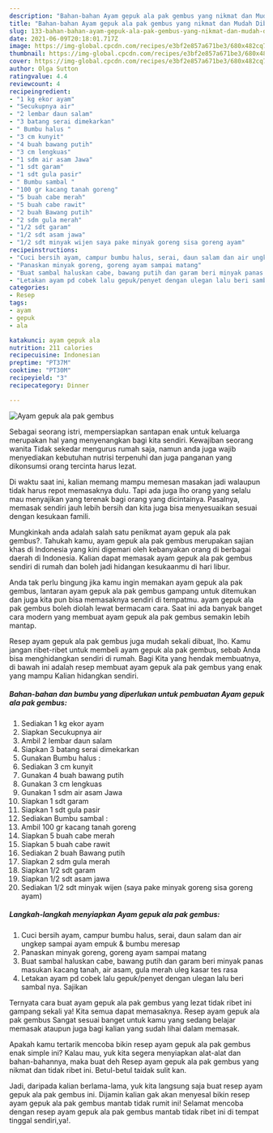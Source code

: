 ```yaml
---
description: "Bahan-bahan Ayam gepuk ala pak gembus yang nikmat dan Mudah Dibuat"
title: "Bahan-bahan Ayam gepuk ala pak gembus yang nikmat dan Mudah Dibuat"
slug: 133-bahan-bahan-ayam-gepuk-ala-pak-gembus-yang-nikmat-dan-mudah-dibuat
date: 2021-06-09T20:18:01.717Z
image: https://img-global.cpcdn.com/recipes/e3bf2e857a671be3/680x482cq70/ayam-gepuk-ala-pak-gembus-foto-resep-utama.jpg
thumbnail: https://img-global.cpcdn.com/recipes/e3bf2e857a671be3/680x482cq70/ayam-gepuk-ala-pak-gembus-foto-resep-utama.jpg
cover: https://img-global.cpcdn.com/recipes/e3bf2e857a671be3/680x482cq70/ayam-gepuk-ala-pak-gembus-foto-resep-utama.jpg
author: Olga Sutton
ratingvalue: 4.4
reviewcount: 4
recipeingredient:
- "1 kg ekor ayam"
- "Secukupnya air"
- "2 lembar daun salam"
- "3 batang serai dimekarkan"
- " Bumbu halus "
- "3 cm kunyit"
- "4 buah bawang putih"
- "3 cm lengkuas"
- "1 sdm air asam Jawa"
- "1 sdt garam"
- "1 sdt gula pasir"
- " Bumbu sambal "
- "100 gr kacang tanah goreng"
- "5 buah cabe merah"
- "5 buah cabe rawit"
- "2 buah Bawang putih"
- "2 sdm gula merah"
- "1/2 sdt garam"
- "1/2 sdt asam jawa"
- "1/2 sdt minyak wijen saya pake minyak goreng sisa goreng ayam"
recipeinstructions:
- "Cuci bersih ayam, campur bumbu halus, serai, daun salam dan air ungkep sampai ayam empuk &amp; bumbu meresap"
- "Panaskan minyak goreng, goreng ayam sampai matang"
- "Buat sambal haluskan cabe, bawang putih dan garam beri minyak panas masukan kacang tanah, air asam, gula merah uleg kasar tes rasa"
- "Letakan ayam pd cobek lalu gepuk/penyet dengan ulegan lalu beri sambal nya. Sajikan"
categories:
- Resep
tags:
- ayam
- gepuk
- ala

katakunci: ayam gepuk ala 
nutrition: 211 calories
recipecuisine: Indonesian
preptime: "PT37M"
cooktime: "PT30M"
recipeyield: "3"
recipecategory: Dinner

---
```



![Ayam gepuk ala pak gembus](https://img-global.cpcdn.com/recipes/e3bf2e857a671be3/680x482cq70/ayam-gepuk-ala-pak-gembus-foto-resep-utama.jpg)

Sebagai seorang istri, mempersiapkan santapan enak untuk keluarga merupakan hal yang menyenangkan bagi kita sendiri. Kewajiban seorang  wanita Tidak sekedar mengurus rumah saja, namun anda juga wajib menyediakan kebutuhan nutrisi terpenuhi dan juga panganan yang dikonsumsi orang tercinta harus lezat.

Di waktu  saat ini, kalian memang mampu memesan masakan jadi walaupun tidak harus repot memasaknya dulu. Tapi ada juga lho orang yang selalu mau menyajikan yang terenak bagi orang yang dicintainya. Pasalnya, memasak sendiri jauh lebih bersih dan kita juga bisa menyesuaikan sesuai dengan kesukaan famili. 



Mungkinkah anda adalah salah satu penikmat ayam gepuk ala pak gembus?. Tahukah kamu, ayam gepuk ala pak gembus merupakan sajian khas di Indonesia yang kini digemari oleh kebanyakan orang di berbagai daerah di Indonesia. Kalian dapat memasak ayam gepuk ala pak gembus sendiri di rumah dan boleh jadi hidangan kesukaanmu di hari libur.

Anda tak perlu bingung jika kamu ingin memakan ayam gepuk ala pak gembus, lantaran ayam gepuk ala pak gembus gampang untuk ditemukan dan juga kita pun bisa memasaknya sendiri di tempatmu. ayam gepuk ala pak gembus boleh diolah lewat bermacam cara. Saat ini ada banyak banget cara modern yang membuat ayam gepuk ala pak gembus semakin lebih mantap.

Resep ayam gepuk ala pak gembus juga mudah sekali dibuat, lho. Kamu jangan ribet-ribet untuk membeli ayam gepuk ala pak gembus, sebab Anda bisa menghidangkan sendiri di rumah. Bagi Kita yang hendak membuatnya, di bawah ini adalah resep membuat ayam gepuk ala pak gembus yang enak yang mampu Kalian hidangkan sendiri.

<!--inarticleads1-->

##### Bahan-bahan dan bumbu yang diperlukan untuk pembuatan Ayam gepuk ala pak gembus:

1. Sediakan 1 kg ekor ayam
1. Siapkan Secukupnya air
1. Ambil 2 lembar daun salam
1. Siapkan 3 batang serai dimekarkan
1. Gunakan  Bumbu halus :
1. Sediakan 3 cm kunyit
1. Gunakan 4 buah bawang putih
1. Gunakan 3 cm lengkuas
1. Gunakan 1 sdm air asam Jawa
1. Siapkan 1 sdt garam
1. Siapkan 1 sdt gula pasir
1. Sediakan  Bumbu sambal :
1. Ambil 100 gr kacang tanah goreng
1. Siapkan 5 buah cabe merah
1. Siapkan 5 buah cabe rawit
1. Sediakan 2 buah Bawang putih
1. Siapkan 2 sdm gula merah
1. Siapkan 1/2 sdt garam
1. Siapkan 1/2 sdt asam jawa
1. Sediakan 1/2 sdt minyak wijen (saya pake minyak goreng sisa goreng ayam)




<!--inarticleads2-->

##### Langkah-langkah menyiapkan Ayam gepuk ala pak gembus:

1. Cuci bersih ayam, campur bumbu halus, serai, daun salam dan air ungkep sampai ayam empuk &amp; bumbu meresap
1. Panaskan minyak goreng, goreng ayam sampai matang
1. Buat sambal haluskan cabe, bawang putih dan garam beri minyak panas masukan kacang tanah, air asam, gula merah uleg kasar tes rasa
1. Letakan ayam pd cobek lalu gepuk/penyet dengan ulegan lalu beri sambal nya. Sajikan




Ternyata cara buat ayam gepuk ala pak gembus yang lezat tidak ribet ini gampang sekali ya! Kita semua dapat memasaknya. Resep ayam gepuk ala pak gembus Sangat sesuai banget untuk kamu yang sedang belajar memasak ataupun juga bagi kalian yang sudah lihai dalam memasak.

Apakah kamu tertarik mencoba bikin resep ayam gepuk ala pak gembus enak simple ini? Kalau mau, yuk kita segera menyiapkan alat-alat dan bahan-bahannya, maka buat deh Resep ayam gepuk ala pak gembus yang nikmat dan tidak ribet ini. Betul-betul taidak sulit kan. 

Jadi, daripada kalian berlama-lama, yuk kita langsung saja buat resep ayam gepuk ala pak gembus ini. Dijamin kalian gak akan menyesal bikin resep ayam gepuk ala pak gembus mantab tidak rumit ini! Selamat mencoba dengan resep ayam gepuk ala pak gembus mantab tidak ribet ini di tempat tinggal sendiri,ya!.

